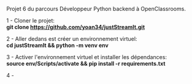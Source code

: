 Projet 6 du parcours Développeur Python backend à OpenClassrooms.

1 - Cloner le projet: </br>
<b>git clone https://github.com/yoan34/justStreamIt.git</b>

2 - Aller dedans est créer un environnement virtuel:</br>
<b>cd justStreamIt && python -m venv env</b>

3 - Activer l'environnement virtuel et installer les dépendances:</br>
<b>source env/Scripts/activate && pip install -r requirements.txt</b>

4 - 
